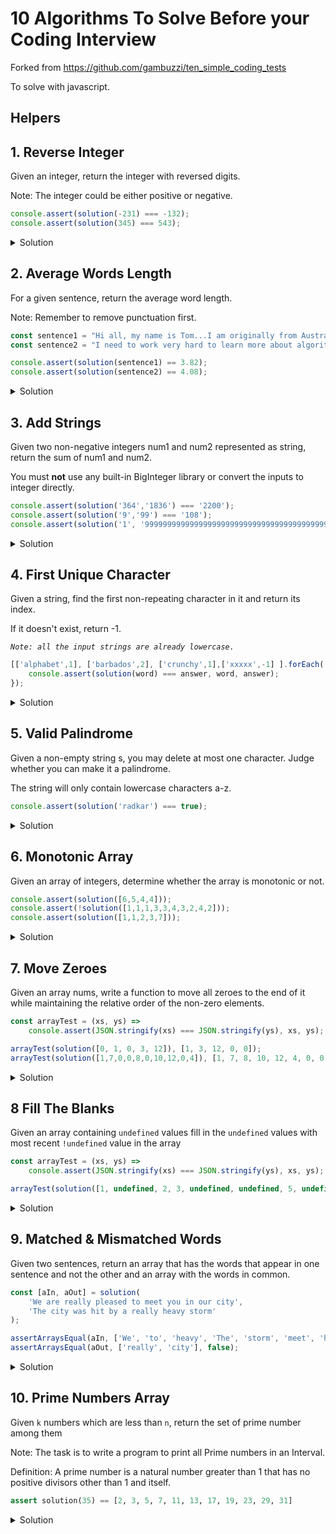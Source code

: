 # 10 Algorithms To Solve Before your Coding Interview

Forked from https://github.com/gambuzzi/ten_simple_coding_tests

To solve with javascript.

## Helpers


## 1. Reverse Integer
Given an integer, return the integer with reversed digits.

Note: The integer could be either positive or negative.


```javascript
console.assert(solution(-231) === -132);
console.assert(solution(345) === 543);
```

<details>
	<summary>Solution</summary>

```javascript
const solution = n =>
    (n < 0 ? -1 : 1) * Number.parseInt(`${Math.abs(n)}`.split('').reduce((acc, x) => `${x}${acc}`));
```

</details>

## 2. Average Words Length

For a given sentence, return the average word length.

Note: Remember to remove punctuation first.

```javascript
const sentence1 = "Hi all, my name is Tom...I am originally from Australia.";
const sentence2 = "I need to work very hard to learn more about algorithms in Python!";

console.assert(solution(sentence1) == 3.82);
console.assert(solution(sentence2) == 4.08);
```

<details>
	<summary>Solution</summary>

```javascript
const solution = msg => {
    const [ct,tot] = msg.split(/\W/)
        .map(x => x.trim().length)
        .filter(x => x > 0)
        .reduce(([ct,tot], n) => ([ct + 1, tot + n]), [0,0]);
    return Math.round(((tot / ct) + Number.EPSILON) * 100) / 100;
};
```

</details>

## 3. Add Strings
Given two non-negative integers num1 and num2 represented as string, return the sum of num1 and num2.

You must **not** use any built-in BigInteger library or convert the inputs to integer directly.

```javascript
console.assert(solution('364','1836') === '2200');
console.assert(solution('9','99') === '108');
console.assert(solution('1', '9999999999999999999999999999999999999999999') === '10000000000000000000000000000000000000000000');
```

<details>
	<summary>Solution</summary>

```javascript
const solution = (a, b) => {
    if (b.length>a.length) {
        return solution(b,a);
    } else {
        const br = b.split('').reverse();
        const [xs, carry] = a.split('')
            .reverse()
            .map((x, i) => Number.parseInt(x) + (i<b.length ? Number.parseInt(br[i]) : 0))
            .reduce(([xs, carry], n) => { 
                const x = n + carry;
                return x > 9 ? [[...xs, x - 10], 1] : [[...xs, x], 0];
            }, [[], 0]);
        return (carry === 0 ? xs : [...xs, carry]).reduce((acc, x) => `${x}${acc}`);
    }
};
```

</details>

## 4. First Unique Character
Given a string, find the first non-repeating character in it and return its index.

If it doesn't exist, return -1.

*`Note: all the input strings are already lowercase.`*

```javascript
[['alphabet',1], ['barbados',2], ['crunchy',1],['xxxxx',-1] ].forEach(([word, answer]) => {
    console.assert(solution(word) === answer, word, answer);
});

```

<details><summary>Solution</summary>

```javascript
const solution = s => {
    const m = s.split('').reduce((m, c, idx) => {
        if (c in m) { m[c].ct += 1; } else { m[c] = { idx, ct: 1 }; }
        return m;
    }, {});
    const found = Object.keys(m).filter(k => m[k].ct === 1).map(k => m[k].idx);
    return found.length === 0 ? -1 : Math.min(...found);
};
```

</details>

## 5. Valid Palindrome

Given a non-empty string s, you may delete at most one character. Judge whether you can make it a palindrome.

The string will only contain lowercase characters a-z.

```javascript
console.assert(solution('radkar') === true);
```

<details>
	<summary>Solution</summary>

```javascript
const solution = word => {
    for(let h = 0, t = word.length - 1; h<t -1; h++, t--) {
        if (word[h]!==word[t]) { return false; }
    }
    return true;
};
```

</details>

## 6. Monotonic Array

Given an array of integers, determine whether the array is monotonic or not.

```javascript
console.assert(solution([6,5,4,4]));
console.assert(!solution([1,1,1,3,3,4,3,2,4,2]));
console.assert(solution([1,1,2,3,7]));
```

<details>
	<summary>Solution</summary>

```javascript
const solution = xs => 
    xs.every((x,i) => i==0 || xs[i-1] <= x)
    || xs.every((x,i) => i==0 || xs[i-1] >= x);
```

</details>

## 7. Move Zeroes

Given an array nums, write a function to move all zeroes to the end of it while maintaining the relative order of the non-zero elements.

```javascript
const arrayTest = (xs, ys) =>
    console.assert(JSON.stringify(xs) === JSON.stringify(ys), xs, ys);

arrayTest(solution([0, 1, 0, 3, 12]), [1, 3, 12, 0, 0]);
arrayTest(solution([1,7,0,0,8,0,10,12,0,4]), [1, 7, 8, 10, 12, 4, 0, 0, 0, 0]);
```

<details>
	<summary>Solution</summary>

```javascript
const solution = xs => {
    const [acc, zs] = xs.reduce(([acc, zs], x) => x === 0 ? [acc, [...zs, x]] : [[...acc, x], zs], [[], []]);
    return [...acc, ...zs];
};
```

</details>

## 8 Fill The Blanks

Given an array containing `undefined` values fill in the `undefined` values with most recent `!undefined` value in the array

```javascript
const arrayTest = (xs, ys) =>
    console.assert(JSON.stringify(xs) === JSON.stringify(ys), xs, ys);

arrayTest(solution([1, undefined, 2, 3, undefined, undefined, 5, undefined]), [1, 1, 2, 3, 3, 3, 5, 5]);
```

<details>
	<summary>Solution</summary>

```javascript
const solution = xs =>
    xs.reduce((acc, x, i) => i === 0 ? [x] : [...acc, (x === undefined ? acc[i-1] : x) ], []);
```

</details>


## 9. Matched & Mismatched Words

Given two sentences, return an array that has the words that appear in one sentence and not the other and an array with the words in common.

```javascript
const [aIn, aOut] = solution(
    'We are really pleased to meet you in our city',
    'The city was hit by a really heavy storm'
);

assertArraysEqual(aIn, ['We', 'to', 'heavy', 'The', 'storm', 'meet', 'hit', 'pleased', 'are', 'by', 'a', 'in', 'was', 'you', 'our'], false);
assertArraysEqual(aOut, ['really', 'city'], false);
```

<details>
	<summary>Solution</summary>

```javascript
const solution = (sentence1, sentence2) => {
    let m = {};
    sentence1.split(' ').forEach(x => m[x] = 1);
    sentence2.split(' ').forEach(x => { if (x in m) { m[x] |= 2; } else { m[x] = 2; } });
    return Object.keys(m).reduce(([xs, ys], k) => m[k] === 3 ? [xs, [...ys, k]] : [[...xs, k], ys], [[], []])
}
```
</details>

## 10. Prime Numbers Array

Given `k` numbers which are less than `n`, return the set of prime number among them

Note: The task is to write a program to print all Prime numbers in an Interval.

Definition: A prime number is a natural number greater than 1 that has no positive divisors other than 1 and itself.

```python
assert solution(35) == [2, 3, 5, 7, 11, 13, 17, 19, 23, 29, 31]
```

<details>
	<summary>Solution</summary>

```javascript
```
</details>
